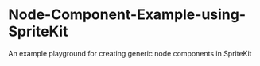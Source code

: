 # Node-Component-Example-using-SpriteKit
An example playground for creating generic node components in SpriteKit
